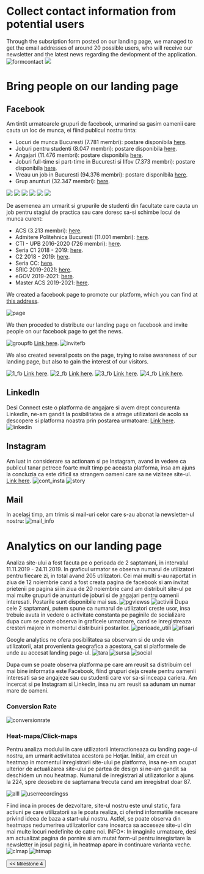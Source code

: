 # Collect contact information from potential users

Through the subsription form posted on our landing page, we managed to get the email addresses of around 20 possible users, who will receive our newsletter and the latest news regarding the devlopment of the application.
<img src="/connect.github.io/images/analytics/form_contact.png" alt="formcontact" >
<img class="mySlides" src="/connect.github.io/images/facebook_page/newsletter.png">
# Bring people on our landing page

## Facebook
Am tintit urmatoarele grupuri de facebook, urmarind sa gasim oamenii care cauta un loc de munca, ei fiind publicul nostru tinta:
* Locuri de munca Bucuresti (7.781 membri): postare disponibila <a href="https://www.facebook.com/groups/739964369370261/permalink/2922329634467046/" target="_blank">here</a>.
* Joburi pentru studenti (8.047 membri): postare disponibila <a href="https://www.facebook.com/groups/joburipentrustudenti/permalink/2163444787296028/" target="_blank">here</a>.
* Angajari (11.476 membri): postare disponibila <a href="https://www.facebook.com/groups/1552492258402919/permalink/2406979642954172/" target="_blank">here</a>.
* Joburi full-time si part-time in Bucuresti si Ilfov (7.373 membri): postare disponibila <a href="https://www.facebook.com/groups/860711997439808/permalink/1401947593316243/" target="_blank">here</a>.
* Vreau un job in Bucuresti (94.376 membri): postare disponibila  <a href="https://www.facebook.com/groups/vreauunjobinbucuresti/permalink/2531086397128758/" target="_blank">here</a>.
* Grup anunturi (32.347 membri): <a href="https://www.facebook.com/groups/482486465157181/permalink/3233528840052916/" target="_blank">here</a>.

<img class="mySlides" src="/connect.github.io/images/facebook_page/anunt1.jpg">
<img class="mySlides" src="/connect.github.io/images/facebook_page/anunt2.jpg">
<img class="mySlides" src="/connect.github.io/images/facebook_page/anunt3.jpg">
<img class="mySlides" src="/connect.github.io/images/facebook_page/anunt4.jpg">
<img class="mySlides" src="/connect.github.io/images/facebook_page/anunt5.jpg">
<img class="mySlides" src="/connect.github.io/images/facebook_page/anunt6.jpg">

De asemenea am urmarit si grupurile de studenti din facultate care cauta un job pentru stagiul de practica sau care doresc sa-si schimbe locul de munca curent:
* ACS (3.213 membri):  <a href="https://www.facebook.com/groups/acsro/permalink/2704188426330983/" target="_blank">here</a>.
* Admitere Politehnica Bucuresti (11.001 membri): <a href="https://www.facebook.com/groups/756516577733622/permalink/2754357644616162/" target="_blank">here</a>.
* CTI - UPB 2016-2020 (726 membri): <a href="https://www.facebook.com/groups/1731882180414501/permalink/2596486970620680/" target="_blank">here</a>.
* Seria C1 2018 - 2019: <a href="https://www.facebook.com/groups/692431747763492/permalink/1006898862983444/" target="_blank">here</a>.
* C2 2018 - 2019: <a href="https://www.facebook.com/groups/2204335999825475/permalink/2491444001114672/" target="_blank">here</a>.
* Seria CC: <a href="https://www.facebook.com/groups/566033610248096/permalink/1260044477513669/" target="_blank">here</a>.
* SRIC 2019-2021: <a href="https://www.facebook.com/groups/1331169247051748/permalink/1445839835584688/" target="_blank">here</a>.
* eGOV 2019-2021: <a href="https://www.facebook.com/groups/837674206618002/permalink/931565423895546/" target="_blank">here</a>.
* Master ACS 2019-2021: <a href="https://www.facebook.com/groups/462466777864328/permalink/548258419285163/" target="_blank">here</a>.


We created a facebook page to promote our platform, which you can find at <a href="https://www.facebook.com/Connect-101024858032190/?ref=br_rs" target="_blank">this address</a>.

<img src="/connect.github.io/images/facebook_page/connect_page.png" alt="page" >

We then proceded to distribute our landing page on facebook and invite people on our facebook page to get the news.

<img src="/connect.github.io/images/facebook_page/post_group_fb.png" alt="groupfb" >
<a href="https://www.facebook.com/groups/2234775729904943/permalink/2463721593677021/" target="_blank">Link here</a>.

<img src="/connect.github.io/images/facebook_page/invite_fb.JPG" alt="invitefb" >

We also created several posts on the page, trying to raise awareness of our landing page, but also to gain the interest of our visitors.

<img src="/connect.github.io/images/facebook_page/post1_fb.png" alt="1_fb" >
<a href="https://www.facebook.com/permalink.php?story_fbid=102050437929632&id=101024858032190&__tn__=-R" target="_blank">Link here</a>.

<img src="/connect.github.io/images/facebook_page/post2_fb.png" alt="2_fb" >
<a href="https://www.facebook.com/permalink.php?story_fbid=102089964592346&id=101024858032190&__tn__=-R" target="_blank">Link here</a>.

<img src="/connect.github.io/images/facebook_page/post3_fb.png" alt="3_fb" >
<a href="https:https://www.facebook.com/101024858032190/photos/a.102107094590633/102106837923992/?type=3&theater" target="_blank">Link here</a>.

<img src="/connect.github.io/images/facebook_page/post4_fb.png" alt="4_fb" >
<a href="https://www.facebook.com/101024858032190/videos/759877427758860/?__tn__=-R" target="_blank">Link here</a>.

## LinkedIn
Desi Connect este o platforma de angajare si avem drept concurenta LinkedIn, ne-am gandit la posibilitatea de a atrage utilizatorii de acolo sa descopere si platforma noastra prin postarea urmatoare:
<a href="https://www.linkedin.com/feed/update/urn:li:activity:6603758990637838336/" target="_blank">Link here</a>.
<img src="/connect.github.io/images/facebook_page/linkedin.png" alt="linkedin" >

## Instagram 
Am luat in considerare sa actionam si pe Instagram, avand in vedere ca publicul tanar petrece foarte mult timp pe aceasta platforma, insa am ajuns la concluzia ca este dificil sa strangem oameni care sa ne viziteze site-ul. <a href="https://www.instagram.com/connect.recruitment/?hl=ro" target="_blank">Link here</a>.
<img src="/connect.github.io/images/facebook_page/cont_insta.PNG" alt="cont_insta" >
<img src="/connect.github.io/images/facebook_page/story_insta.PNG" alt="story" >

## Mail
In acelasi timp, am trimis si mail-uri celor care s-au abonat la newsletter-ul nostru:
<img src="/connect.github.io/images/facebook_page/mail_info.jpg" alt="mail_info" >

# Analytics on our landing page
Analiza site-ului a fost facuta pe o perioada de 2 saptamani, in intervalul 11.11.2019 - 24.11.2019.
In graficul urmator se observa numarul de utilizatori pentru fiecare zi, in total avand 205 utilizatori. Cei mai multi s-au raportat in ziua de 12 noiembrie cand a fost creata pagina de facebook si am invitat prietenii pe pagina si in ziua de 20 noiembrie cand am distribuit site-ul pe mai multe grupuri de anunturi de joburi si de angajari pentru oamenii interesati. Postarile sunt disponibile mai sus. 
<img src="/connect.github.io/images/analytics/total_utilizatori.png" alt="pgviewss" >
<img src="/connect.github.io/images/analytics/utilizatori_activi.png" alt="activiii" >
Dupa cele 2 saptamani, putem spune ca numarul de utilizatori creste usor, insa trebuie avuta in vedere o activitate constanta pe paginile de socializare dupa cum se poate observa in graficele urmatoare, cand se inregistreaza cresteri majore in momentul distribuirii postarilor.
<img src="/connect.github.io/images/analytics/utilizatori_activi_pe_perioade.png" alt="perioade_utili" >
<img src="/connect.github.io/images/analytics/afisari_pagina.png" alt="afisari" >

Google analytics ne ofera posibilitatea sa observam si de unde vin utilizatorii, atat provenienta geografica a acestora, cat si platformele de unde au accesat landing page-ul.
<img src="/connect.github.io/images/analytics/tara_provenienta.png" alt="tara" >
<img src="/connect.github.io/images/analytics/sursa_trafic.png" alt="sursa" >
<img src="/connect.github.io/images/analytics/social_trafic.png" alt="social" >

Dupa cum se poate observa platforma pe care am reusit sa distribuim cel mai bine informatia este Facebook, fiind grupuri deja create pentru oamenii interesati sa se angajeze sau cu studenti care vor sa-si inceapa cariera. Am incercat si pe Instagram si Linkedin, insa nu am reusit sa adunam un numar mare de oameni.

### Conversion Rate
<img src="/connect.github.io/images/analytics/general.png" alt="conversionrate" >

### Heat-maps/Click-maps
Pentru analiza modului in care utilizatorii interactioneaza cu landing page-ul nostru, am urmarit activitatea acestora pe Hotjar. Initial, am creat un heatmap in momentul inregistrarii site-ului pe platforma, insa ne-am ocupat ulterior de actualizarea site-ului pe partea de design si ne-am gandit sa deschidem un nou heatmap. Numarul de inregistrari al utilizatorilor a ajuns la 224, spre deosebire de saptamana trecuta cand am inregistrat doar 87.

<img src="/connect.github.io/images/analytics/all_heatmaps.png" alt="alll" >
<img src="/connect.github.io/images/analytics/user_recordings.png" alt="userrecordingss" >

Fiind inca in proces de dezvoltare, site-ul nostru este unul static, fara actiuni pe care utilizatorii sa le poata realiza, ci oferind informatiile necesare privind ideea de baza a start-ului nostru. Astfel, se poate observa din heatmaps nedumerirea utilizatorilor care incearca sa acceseze site-ul din mai multe locuri nedefinite de catre noi. 
INFO*: In imaginile urmatoare, desi am actualizat pagina de pornire si am mutat form-ul pentru inregisrtare la newsletter in josul paginii, in heatmap apare in continuare varianta veche.
<img src="/connect.github.io/images/analytics/click_map.png" alt="clmap" >
<img src="/connect.github.io/images/analytics/heatmap.png" alt="htmap" >



<input type="button" class="button" value="<< Milestone 4" onclick="window.location.href='milestone4.html'" />
